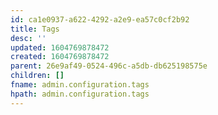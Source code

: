 ```yaml
---
id: ca1e0937-a622-4292-a2e9-ea57c0cf2b92
title: Tags
desc: ''
updated: 1604769878472
created: 1604769878472
parent: 26e9af49-0524-496c-a5db-db625198575e
children: []
fname: admin.configuration.tags
hpath: admin.configuration.tags
---
```



